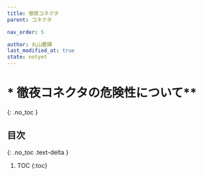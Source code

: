```yaml
---
title: 徹夜コネクタ
parent: コネクタ

nav_order: 5

author: 丸山響輝
last_modified_at: true
state: notyet
---
```


# * 徹夜コネクタの危険性について**
{: .no_toc }

## 目次
{: .no_toc .text-delta }

1. TOC
{:toc}